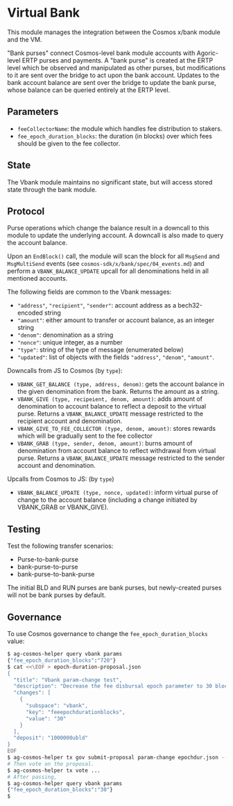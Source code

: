 # Virtual Bank

This module manages the integration between the Cosmos x/bank module and the VM.

"Bank purses" connect Cosmos-level bank module accounts with Agoric-level ERTP
purses and payments. A "bank purse" is created at the ERTP level which be
observed and manipulated as other purses, but modifications to it are sent over
the bridge to act upon the bank account. Updates to the bank account balance are
sent over the bridge to update the bank purse, whose balance can be queried
entirely at the ERTP level.

## Parameters

- `feeCollectorName`: the module which handles fee distribution to stakers.
- `fee_epoch_duration_blocks`: the duration (in blocks) over which fees should be given to the fee collector.

## State

The Vbank module maintains no significant state, but will access stored state through the bank module.

## Protocol

Purse operations which change the balance result in a downcall to this module to update the underlying account. A downcall is also made to query the account balance.

Upon an `EndBlock()` call, the module will scan the block for all `MsgSend` and `MsgMultiSend` events (see `cosmos-sdk/x/bank/spec/04_events.md`) and perform a `VBANK_BALANCE_UPDATE` upcall for all denominations held in all mentioned accounts.

The following fields are common to the Vbank messages:
- `"address"`, `"recipient"`, `"sender"`: account address as a bech32-encoded string
- `"amount"`: either amount to transfer or account balance, as an integer string
- `"denom"`: denomination as a string
- `"nonce"`: unique integer, as a number
- `"type"`: string of the type of message (enumerated below)
- `"updated"`: list of objects with the fields `"address"`, `"denom"`, `"amount"`.

Downcalls from JS to Cosmos (by `type`):
- `VBANK_GET_BALANCE (type, address, denom)`: gets the account balance in the given denomination from the bank. Returns the amount as a string.
- `VBANK_GIVE (type, recipeient, denom, amount)`: adds amount of denomination to account balance to reflect a deposit to the virtual purse. Returns a `VBANK_BALANCE_UPDATE` message restricted to the recipient account and denomination.
- `VBANK_GIVE_TO_FEE_COLLECTOR (type, denom, amount)`: stores rewards which will be gradually sent to the fee collector
- `VBANK_GRAB (type, sender, denom, amount)`: burns amount of denomination from account balance to reflect withdrawal from virtual purse. Returns a `VBANK_BALANCE_UPDATE` message restricted to the sender account and denomination.

Upcalls from Cosmos to JS: (by `type`)
- `VBANK_BALANCE_UPDATE (type, nonce, updated)`: inform virtual purse of change to the account balance (including a change initiated by VBANK_GRAB or VBANK_GIVE).

## Testing

Test the following transfer scenarios:
- Purse-to-bank-purse
- bank-purse-to-purse
- bank-purse-to-bank-purse

The initial BLD and RUN purses are bank purses, but newly-created purses will
not be bank purses by default.

## Governance

To use Cosmos governance to change the `fee_epoch_duration_blocks` value:

```sh
$ ag-cosmos-helper query vbank params
{"fee_epoch_duration_blocks":"720"}
$ cat <<\EOF > epoch-duration-proposal.json
{
  "title": "Vbank param-change test",
  "description": "Decrease the fee disbursal epoch parameter to 30 blocks.",
  "changes": [
    {
      "subspace": "vbank",
      "key": "feeepochdurationblocks",
      "value": "30"
    }
  ],
  "deposit": "1000000ubld"
}
EOF
$ ag-cosmos-helper tx gov submit-proposal param-change epochdur.json --from=mykey --chain-id=agoric
# Then vote on the proposal.
$ ag-cosmos-helper tx vote ...
# After passing,
$ ag-cosmos-helper query vbank params
{"fee_epoch_duration_blocks":"30"}
$
```
